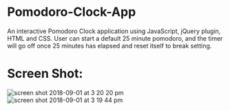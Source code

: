 # Pomodoro-Clock-App
An interactive Pomodoro Clock application using JavaScript, jQuery plugin, HTML and CSS.
User can start a default 25 minute pomodoro, and the timer will go off once 25 minutes has elapsed and reset itself to break setting.

# Screen Shot:
![screen shot 2018-09-01 at 3 20 20 pm](https://user-images.githubusercontent.com/11365270/44949187-a1a25600-adfa-11e8-95c0-2f35e220ab63.png)
![screen shot 2018-09-01 at 3 19 44 pm](https://user-images.githubusercontent.com/11365270/44949190-a5ce7380-adfa-11e8-8837-7cf8a800b770.png)

